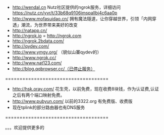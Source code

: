 - http://wendal.cn  Nutz社区提供的ngrok服务，详细访问 https://nutz.cn/yvr/t/33b68q9106imspallbj4c6aa0p
- http://www.mofasuidao.cn/ 拥有魔法隧道，让你穿越世界，引领「内网穿透」潮流，为世界带来美好的改变
- http://natapp.cn/ 
- http://ngrok.io = http://ngrok.com
- http://ngrok.2bdata.com/
- http://qydev.com/
- http://www.ymgy.org/ （貌似山寨qydev的）
- http://www.ngrok.cc/
- http://www.nat123.com/
- http://blog.qqbrowser.cc/（已停止服务）

====================================
- http://hsk.oray.com/ 花生壳，以前免费，现在收费8块钱，作为认证费,认证之后有两个端口映射免费。
- http://www.pubyun.com/ 以前的3322.org 有免费版、收费版
- 现在tplink的部分路由器也有DNS服务

====================================

。。。欢迎提供更多的